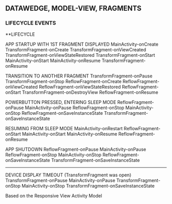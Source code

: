 ## DATAWEDGE, MODEL-VIEW, FRAGMENTS

### LIFECYCLE EVENTS

**LIFECYCLE
 
APP STARTUP WITH 1ST FRAGMENT DISPLAYED
MainActivity-onCreate
TransformFragment-onCreate
TransformFragment-onViewCreated
TransformFragment-onViewStateRestored
TransformFragment-onStart
MainActivity-onStart
MainActivity-onResume
TransformFragment-onResume
 
TRANSITION TO ANOTHER FRAGMENT
TransformFragment-onPause
TransformFragment-onStop
ReflowFragment-onCreate
ReflowFragment-onViewCreated
ReflowFragment-onViewStateRestored
ReflowFragment-onStart
TransformFragment-onDestroyView
ReflowFragment-onResume
 
POWERBUTTON PRESSED, ENTERING SLEEP MODE
ReflowFragment-onPause
MainActivity-onPause
ReflowFragment-onStop
MainActivity-onStop
ReflowFragment-onSaveInstanceState
TransformFragment-onSaveInstanceState
 
RESUMING FROM SLEEP MODE
MainActivity-onRestart
ReflowFragment-onStart
MainActivity-onStart
MainActivity-onResume
ReflowFragment-onResume
 
APP SHUTDOWN
ReflowFragment-onPause
MainActivity-onPause
ReflowFragment-onStop
MainActivity-onStop
ReflowFragment-onSaveInstanceState
TransformFragment-onSaveInstanceState
 
-----
 
DEVICE  DISPLAY TIMEOUT (TransformFragment was open)
TransformFragment-onPause
MainActivity-onPause
TransformFragment-onStop
MainActivity-onStop
TransformFragment-onSaveInstanceState
 
 
 
Based on the Responsive View Activity Model
